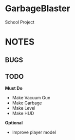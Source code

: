 # GarbageBlaster
School Project
# NOTES
## BUGS
## TODO
**Must Do**  
 - Make Vacuum Gun  
 - Make Garbage  
 - Make Level  
 - Make HUD  

**Optional**  
 - Improve player model